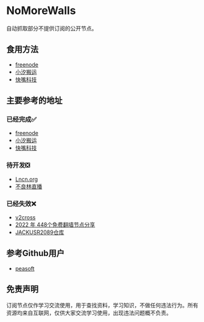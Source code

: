 # NoMoreWalls

自动抓取部分不提供订阅的公开节点。

## 食用方法
- [freenode](https://raw.githubusercontent.com/1019459067/Quantumult-X/master/Free/List/freenode.txt)
- [小汐搬运](https://raw.githubusercontent.com/1019459067/Quantumult-X/master/Free/List/xxby.txt)
- [快嘴科技](https://raw.githubusercontent.com/1019459067/Quantumult-X/master/Free/List/kjkj.txt)

## 主要参考的地址
### 已经完成✅
- [freenode](https://freenode.me/)
- [小汐搬运](https://banyunxiaoxi.icu/)
- [快嘴科技](https://kkzui.com/jd?orderby=modified)

### 待开发❎
- [Lncn.org](https://lncn.org/)
- [不良林直播](https://www.youtube.com/watch?v=RCp9hnp7r6Q)

### 已经失效❌
- [v2cross](https://v2cross.com/archives/1884)
- [2022 年 448个免费翻墙节点分享](https://vpnbay.com/free-ss-vmess-trojan-nodes.html)
- [JACKUSR2089仓库](https://api.github.com/repos/JACKUSR2089/v2ray-subscribed/contents)

## 参考Github用户
- [peasoft](https://github.com/peasoft/NoMoreWalls)

## 免责声明

订阅节点仅作学习交流使用，用于查找资料，学习知识，不做任何违法行为。所有资源均来自互联网，仅供大家交流学习使用，出现违法问题概不负责。

